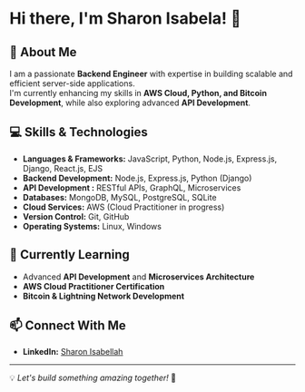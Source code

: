 # Hi there, I'm Sharon Isabela! 👋

## 🚀 About Me
I am a passionate **Backend Engineer** with expertise in building scalable and efficient server-side applications.  
I'm currently enhancing my skills in **AWS Cloud, Python, and Bitcoin Development**, while also exploring advanced **API Development**.

## 💻 Skills & Technologies

- **Languages & Frameworks:** JavaScript, Python, Node.js, Express.js, Django, React.js, EJS  
- **Backend Development:** Node.js, Express.js, Python (Django)  
- **API Development :** RESTful APIs, GraphQL, Microservices  
- **Databases:** MongoDB, MySQL, PostgreSQL, SQLite  
- **Cloud Services:** AWS (Cloud Practitioner in progress)  
- **Version Control:** Git, GitHub  
- **Operating Systems:** Linux, Windows  


## 🌱 Currently Learning
- Advanced **API Development** and **Microservices Architecture**  
- **AWS Cloud Practitioner Certification**  
- **Bitcoin & Lightning Network Development**  

## 📫 Connect With Me
- **LinkedIn:** [Sharon Isabellah](https://www.linkedin.com/in/sharon-isabellah/) 

---
💡 *Let's build something amazing together!* 🚀
